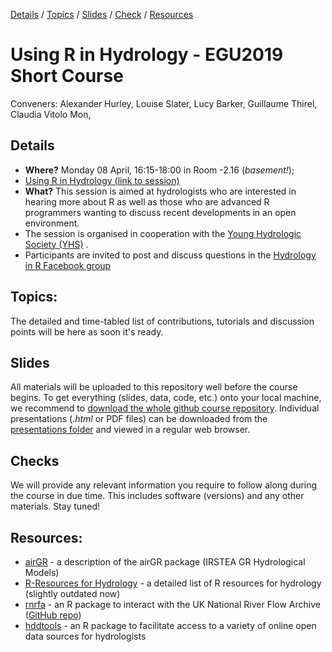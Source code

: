 [Details](#Details) 
/ [Topics](#Topics) 
/ [Slides](#Slides) 
/ [Check](#Checks) 
/ [Resources](#Resources) 
<!--- / [Citation](#Citation)  --->

# Using R in Hydrology - EGU2019 Short Course

Conveners: Alexander Hurley, Louise Slater, Lucy Barker, Guillaume Thirel, Claudia Vitolo
Mon, 


## Details 
- **Where?** Monday 08 April, 16:15-18:00 in Room -2.16 (*basement!*); 
- [Using R in Hydrology (link to session)](https://meetingorganizer.copernicus.org/EGU2019/session/30963 "Link to EGU Session Description")
- **What?** This session is aimed at hydrologists who are interested in hearing more about R as well as those who are advanced R programmers wanting to discuss recent developments in an open environment. 
- The session is organised in cooperation with the [Young Hydrologic Society (YHS)](https://younghs.com/ "Young Hydrologic Society website") .
- Participants are invited to post and discuss questions in the [Hydrology in R Facebook group](https://www.facebook.com/groups/1130214777123909/ "link to Hydro-R Facebook group")

## Topics:
The detailed and time-tabled list of contributions, tutorials and discussion points will be here as soon it's ready.

## Slides
All materials will be uploaded to this repository well before the course begins. To get everything (slides, data, code, etc.) onto your local machine, we recommend to [download the whole github course repository](https://codeload.github.com/hydrosoc/rhydro_EGU19/zip/master). Individual presentations (*.html* or PDF files) can be downloaded from the [presentations folder](./presentations) and viewed in a regular web browser.

## Checks
We will provide any relevant information you require to follow along during the course in due time. This includes software (versions) and any other materials. Stay tuned!
<!--- - To follow along, participants may wish to run the following code before the session: 
  install.packages(c("rnrfa", "lfstat", "osmdata", "tidyverse", "sf", "leaflet", "ncdf4","lubridate", "ggplot2", "raster", "rgdal", "airGRteaching", "airGR"))
- For the netCDF presentation, sample gridded data for 2015-06 can be downloaded directly by clicking <a href="https://catalogue.ceh.ac.uk/datastore/eidchub/b745e7b1-626c-4ccc-ac27-56582e77b900/chess_precip_201506.nc" rel="nofollow">here</a> and the catchment shapefile can be downloaded from <a href="http://nrfa.ceh.ac.uk/data/station/spatial_download/12001" rel="nofollow">here</a> (see acknowledgments in presentation).                
--->


## Resources:
- <a href="https://odelaigue.github.io/airGR/" rel="nofollow">airGR</a> - a description of the airGR package (IRSTEA GR Hydrological Models)
- <a href="http://abouthydrology.blogspot.co.uk/2012/08/r-resources-for-hydrologists.html" rel="nofollow">R-Resources for Hydrology</a> - a detailed list of R resources for hydrology (slightly outdated now)
- <a href="https://journal.r-project.org/archive/2016/RJ-2016-036/RJ-2016-036.pdf" rel="nofollow">rnrfa</a> - an R package to interact with the UK National River Flow Archive ([GitHub repo](https://github.com/cvitolo/rnrfa))
- <a href="https://ropensci.github.io/hddtools/" rel="nofollow">hddtools</a> - an R package to facilitate access to a variety of online open data sources for hydrologists


<!--- ## Citation
Please refer to this course as:
* Louise Slater, Claudia Vitolo, Shaun Harrigan, Tobias Gauster, Guillaume Thirel, & Alexander Hurley. (2018, April). Using R in Hydrology at EGU2018 (Version 1.0.1). Zenodo. http://doi.org/10.5281/zenodo.2554009
**BibTeX**
```
@misc{rhydro_EGU2018, title={Using R in Hydrology at EGU2018}, DOI={10.5281/zenodo.2554009}, abstractNote={<p>This repository contains all contributions to the <a href="https://meetingorganizer.copernicus.org/EGU2018/session/28914">short course</a> delivered at EGU 2018. Materials to this and other short courses can be found on the <a href="https://github.com/hydrosoc">YHS GitHub repository.</a></p>}, publisher={Zenodo}, author={Louise Slater and Claudia Vitolo and Shaun Harrigan and Tobias Gauster and Guillaume Thirel and Alexander Hurley}, year={2018}, month={Apr}}
```
--->
